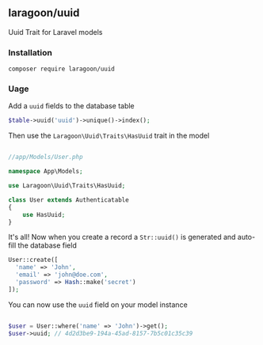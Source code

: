 ## laragoon/uuid
Uuid Trait for Laravel models

### Installation

````
composer require laragoon/uuid
````


### Uage
Add a `uuid` fields to the database table
```` php
$table->uuid('uuid')->unique()->index();
````


Then use the `Laragoon\Uuid\Traits\HasUuid` trait in the model
```` php

//app/Models/User.php

namespace App\Models;

use Laragoon\Uuid\Traits\HasUuid;

class User extends Authenticatable
{
    use HasUuid;
}
````
It's all! Now when you create a record a `Str::uuid()` is generated and auto-fill the database field

```` php
User::create([
  'name' => 'John',
  'email' => 'john@doe.com',
  'password' => Hash::make('secret')
]);
````

You can now use the `uuid` field on your model instance 
```` php

$user = User::where('name' => 'John')->get();
$user->uuid; // 4d2d3be9-194a-45ad-8157-7b5c01c35c39

````


